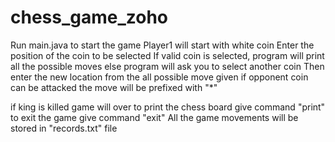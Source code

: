 # chess_game_zoho

Run main.java to start the game
Player1 will start with white coin 
Enter the position of the coin to be selected
If valid coin is selected, program will print all the possible moves
else program will ask you to select another coin
Then enter the new location from the all possible move given
if opponent coin can be attacked the move will be prefixed with "*"

if king is killed game will over
to print the chess board give command "print"
to exit the game give command "exit"
All the game movements will be stored in "records.txt" file

